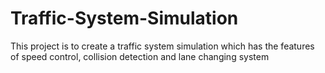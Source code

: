 # Traffic-System-Simulation
   This project is to create a traffic system simulation which has the features of speed control, collision detection and lane changing system
